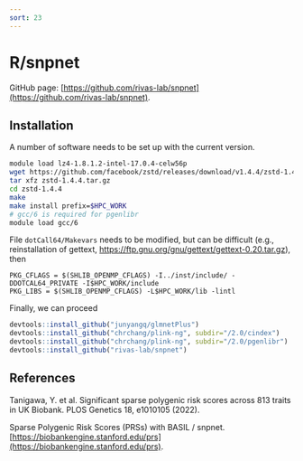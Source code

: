 ```yaml
---
sort: 23
---
```


# R/snpnet

GitHub page: [https://github.com/rivas-lab/snpnet](https://github.com/rivas-lab/snpnet).

## Installation

A number of software needs to be set up with the current version.

```bash
module load lz4-1.8.1.2-intel-17.0.4-celw56p
wget https://github.com/facebook/zstd/releases/download/v1.4.4/zstd-1.4.4.tar.gz
tar xfz zstd-1.4.4.tar.gz
cd zstd-1.4.4
make
make install prefix=$HPC_WORK
# gcc/6 is required for pgenlibr
module load gcc/6
```

File `dotCall64/Makevars` needs to be modified, but can be difficult (e.g., reinstallation of gettext, https://ftp.gnu.org/gnu/gettext/gettext-0.20.tar.gz), then

```
PKG_CFLAGS = $(SHLIB_OPENMP_CFLAGS) -I../inst/include/ -DDOTCAL64_PRIVATE -I$HPC_WORK/include
PKG_LIBS = $(SHLIB_OPENMP_CFLAGS) -L$HPC_WORK/lib -lintl
```

Finally, we can proceed

```r
devtools::install_github("junyangq/glmnetPlus")
devtools::install_github("chrchang/plink-ng", subdir="/2.0/cindex")
devtools::install_github("chrchang/plink-ng", subdir="/2.0/pgenlibr")
devtools::install_github("rivas-lab/snpnet")
```

## References

Tanigawa, Y. et al. Significant sparse polygenic risk scores across 813 traits in UK Biobank. PLOS Genetics 18, e1010105 (2022).

Sparse Polygenic Risk Scores (PRSs) with BASIL / snpnet. [https://biobankengine.stanford.edu/prs](https://biobankengine.stanford.edu/prs).
